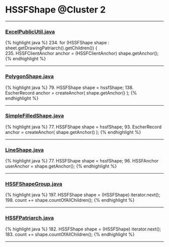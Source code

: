 # HSSFShape @Cluster 2

***

### [ExcelPublicUtil.java](https://searchcode.com/codesearch/view/93182055/)
{% highlight java %}
234. for (HSSFShape shape : sheet.getDrawingPatriarch().getChildren()) {  
235.     HSSFClientAnchor anchor = (HSSFClientAnchor) shape.getAnchor();  
{% endhighlight %}

***

### [PolygonShape.java](https://searchcode.com/codesearch/view/15642360/)
{% highlight java %}
79. HSSFShape shape = hssfShape;
138. EscherRecord anchor = createAnchor( shape.getAnchor() );
{% endhighlight %}

***

### [SimpleFilledShape.java](https://searchcode.com/codesearch/view/15642355/)
{% highlight java %}
77. HSSFShape shape = hssfShape;
93. EscherRecord anchor = createAnchor( shape.getAnchor() );
{% endhighlight %}

***

### [LineShape.java](https://searchcode.com/codesearch/view/15642361/)
{% highlight java %}
77. HSSFShape shape = hssfShape;
96. HSSFAnchor userAnchor = shape.getAnchor();
{% endhighlight %}

***

### [HSSFShapeGroup.java](https://searchcode.com/codesearch/view/15642300/)
{% highlight java %}
197. HSSFShape shape = (HSSFShape) iterator.next();
198. count += shape.countOfAllChildren();
{% endhighlight %}

***

### [HSSFPatriarch.java](https://searchcode.com/codesearch/view/15642333/)
{% highlight java %}
182. HSSFShape shape = (HSSFShape) iterator.next();
183. count += shape.countOfAllChildren();
{% endhighlight %}

***

